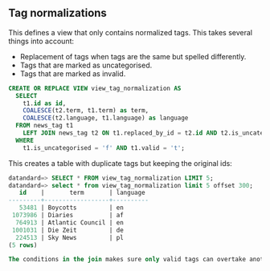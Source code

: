 ## Tag normalizations
This defines a view that only contains normalized tags. This takes several things into account:

 - Replacement of tags when tags are the same but spelled differently.
 - Tags that are marked as uncategorised.
 - Tags that are marked as invalid.


```sql
CREATE OR REPLACE VIEW view_tag_normalization AS 
  SELECT 
    t1.id as id, 
    COALESCE(t2.term, t1.term) as term, 
    COALESCE(t2.language, t1.language) as language 
  FROM news_tag t1 
    LEFT JOIN news_tag t2 ON t1.replaced_by_id = t2.id AND t2.is_uncategorised = 'f' AND t2.valid = 't'
  WHERE
    t1.is_uncategorised = 'f' AND t1.valid = 't';
```

This creates a table with duplicate tags but keeping the original ids:

```sql
datandard=> SELECT * FROM view_tag_normalization LIMIT 5;
datandard=> select * from view_tag_normalization limit 5 offset 300;
   id    |       term       | language
---------+------------------+----------
   53481 | Boycotts         | en
 1073986 | Diaries          | af
  764913 | Atlantic Council | en
 1001031 | Die Zeit         | de
  224513 | Sky News         | pl
(5 rows)

The conditions in the join makes sure only valid tags can overtake another tag. 
